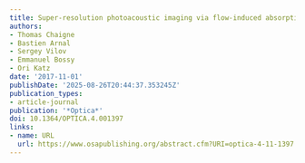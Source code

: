 ```yaml
---
title: Super-resolution photoacoustic imaging via flow-induced absorption fluctuations
authors:
- Thomas Chaigne
- Bastien Arnal
- Sergey Vilov
- Emmanuel Bossy
- Ori Katz
date: '2017-11-01'
publishDate: '2025-08-26T20:44:37.353245Z'
publication_types:
- article-journal
publication: '*Optica*'
doi: 10.1364/OPTICA.4.001397
links:
- name: URL
  url: https://www.osapublishing.org/abstract.cfm?URI=optica-4-11-1397
---
```

